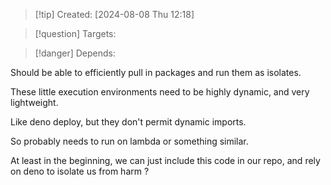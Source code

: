 
>[!tip] Created: [2024-08-08 Thu 12:18]

>[!question] Targets: 

>[!danger] Depends: 

Should be able to efficiently pull in packages and run them as isolates.

These little execution environments need to be highly dynamic, and very lightweight.

Like deno deploy, but they don't permit dynamic imports.

So probably needs to run on lambda or something similar.

At least in the beginning, we can just include this code in our repo, and rely on deno to isolate us from harm ?